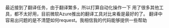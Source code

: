 最近接到了翻译任务，由于翻译繁多，所以打算自动化操作一下
用了很多其他工具，都不太好用，目前微软Azure推出的翻译工具对比来看是最好的了。
翻译中容易出问题的是不清楚如何request。我相信我的代码能够提供一些帮助


